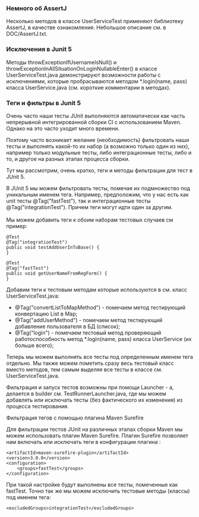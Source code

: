 ### Немного об AssertJ

Несколько методов в классе UserServiceTest применяют библиотеку AssertJ, в качестве ознакомления. Небольшое описание см. в DOC/AssertJ.txt.  

### Исключения в Junit 5

Методы throwExceptionIfUsernameIsNull() и throwExceptionInAllSituationOnLoginNullableEnter() в классе UserServiceTest.java демонстрируют возможности работы с исключениями, которые пробрасываются методом *.login(name, pass) класса UserService.java (см. короткие комментарии в методах).

### Теги и фильтры в Junit 5

Очень часто наши тесты JUnit выполняются автоматически как часть непрерывной интегрированной сборки CI с использованием Maven. Однако на это часто уходит много времени.

Поэтому часто возникает желание (необходимость) фильтровать наши тесты и выполнять какой-то их набор (а возможно только один из них), например только модульные тесты, либо интеграционные тесты, либо и то, и другое на разных этапах процесса сборки.

Тут мы рассмотрим, очень кратко, теги и методы фильтрации для тест в JUnit 5.

В JUnit 5 мы можем фильтровать тесты, помечая их подмножество под уникальным именем тега. Например, предположим, что у нас есть как unit тесты @Tag("fastTest"), так и интеграционные тесты @Tag("integrationTest"). Причем теги могут идти один за другим. <br><br>Мы можем добавить теги к обоим наборам тестовых случаев см пример:

    @Test
    @Tag("integrationTest")
    public void testAddUserInToBase() {
    }

    @Test
    @Tag("fastTest")
    public void getUserNameFromRegForm() {
    }

Добавим теги к тестовым методам которые используются в см. класс UserServiceTest.java:
- @Tag("convertListToMapMethod") - помечаем метод тестирующий конвертацию List в Map;
- @Tag("addUserMethod") - помечаем метод тестирующий добавление пользователя в БД (список);
- @Tag("login") - помечаем тестовый метод проверяющий работоспособность метод *.login(name, pass) класса UserService (их больше всего);

Теперь мы можем выполнять все тесты под определенным именем тега отдельно. Мы также можем пометить сразу весь тестовый класс вместо методов, тем самым выделяя все тесты в классе см. UserServiceTest.java.

Фильтрация и запуск тестов возможны при помощи Launcher - a, делается в builder см. TestRunnerLauncher.java, где мы можем добавлять или исключать тесты (без фактического их изменения) из процесса тестирования.

Фильтрация тегов с помощью плагина Maven Surefire

Для фильтрации тестов JUnit на различных этапах сборки Maven мы можем использовать плагин Maven Surefire. Плагин Surefire позволяет нам включать или исключать теги в конфигурации плагина :

    <artifactId>maven-surefire-plugin</artifactId>
    <version>3.0.0</version>
    <configuration>
        <groups>fastTest</groups>
    </configuration>
 
При такой настройке будут выполнены все тесты, помеченные как fastTest. Точно так же мы можем исключить тестовые методы (классы) под именем тега:

    <excludedGroups>integrationTest</excludedGroups>    
